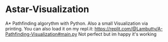 # Astar-Visualization
A* Pathfinding algorythm with Python. Also a small Visualization via printing. 
You can also load it on my repl.it:
https://replit.com/@Lambutty/A-Pathfinding-Visualization#main.py
Not perfect but im happy it's working 
